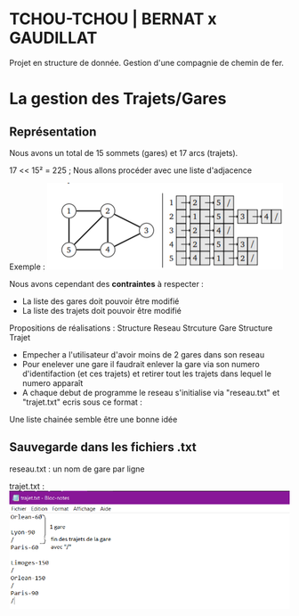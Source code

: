 # TCHOU-TCHOU | BERNAT x GAUDILLAT
Projet en structure de donnée. Gestion d'une compagnie de chemin de fer.

# La gestion des Trajets/Gares

## Représentation

Nous avons un total de 15 sommets (gares) et 17 arcs (trajets).

17 << 15² = 225 ; Nous allons procéder avec une liste d'adjacence

Exemple : ![ADJ](img/listeadj.png "ASJ")

Nous avons cependant des **contraintes** à respecter : 

- La liste des gares doit pouvoir être modifié
- La liste des trajets doit pouvoir être modifié

Propositions de réalisations :
Structure Reseau
Strcuture Gare
Structure Trajet
- Empecher a l'utilisateur d'avoir moins de 2 gares dans son reseau
- Pour enelever une gare il faudrait enlever la gare via son numero d'identifaction (et ces trajets) et retirer tout les trajets dans lequel le numero apparaît
- A chaque debut de programme le reseau s'initialise via "reseau.txt" et "trajet.txt" ecris sous ce format : 

Une liste chainée semble être une bonne idée

## Sauvegarde dans les fichiers .txt

reseau.txt : un nom de gare par ligne

trajet.txt : 
![TRAJET](img/exempleTrajet.png "TRAJET")

